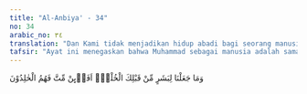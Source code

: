```yaml
---
title: "Al-Anbiya' - 34"
no: 34
arabic_no: ٣٤
translation: "Dan Kami tidak menjadikan hidup abadi bagi seorang manusia sebelum engkau (Muhammad); maka jika engkau wafat, apakah mereka akan kekal?"
tafsir: "Ayat ini menegaskan bahwa Muhammad sebagai manusia adalah sama halnya dengan manusia lainnya, yaitu bahwa ia tidak akan kekal hidup di dunia ini. Allah belum pernah memberikan kehidupan duniawi yang kekal kepada siapa pun sebelum lahirnya Nabi Muhammad. Walaupun dia adalah Nabi dan Rasul-Nya, namun ia pasti akan meninggalkan dunia yang fana ini apabila ajalnya sudah datang. Dan mereka pun demikian pula, tidak akan kekal di dunia ini selama-lamanya. Inilah salah satu segi dari keadilan Allah terhadap semua mahluk-Nya, dan merupakan Sunnah-Nya yang berlaku sepanjang masa.\n\nDalam ayat lain Allah berfirman:\n\nDan Muhammad hanyalah seorang Rasul; sebelumnya telah berlalu beberapa rasul.... (Ali 'Imran/3: 144)\n\nMaka ayat ini menyatakan lebih tegas, bahwa Nabi Muhammad akan meninggalkan dunia yang fana ini, sebagaimana halnya rasul-rasul yang telah ada sebelumnya. Akan tetapi, walaupun ia suatu ketika meninggal dunia, namun agama Islam yang telah dikembangkannnya akan tetap ada dan semakin berkembang, karena Allah telah memberikan jaminan untuk kemenangannya. Sebab itu adalah sangat keliru, bila kaum musyrikin mengharapkan bahwa dengan wafatnya Nabi Muhammad maka agama Islam akan terhenti perkembangannya, dan dakwah Islamiah akan mereda. Kenyataan sejarah kemudian menunjukkan bahwa setelah wafatnya Nabi Muhammad dakwah Islamiah berjalan terus sehingga agama Islam berkembang jauh melampaui batas-batas jazirah Arab, baik ke Timur, Utara, maupun ke Barat dan Selatan."
---
```

وَمَا جَعَلْنَا لِبَشَرٍ مِّنْ قَبْلِكَ الْخُلْدَۗ اَفَا۟ىِٕنْ مِّتَّ فَهُمُ الْخٰلِدُوْنَ 